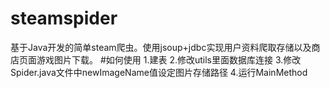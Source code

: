 # steamspider
基于Java开发的简单steam爬虫。使用jsoup+jdbc实现用户资料爬取存储以及商店页面游戏图片下载。
#如何使用 
1.建表
2.修改utils里面数据库连接 
3.修改Spider.java文件中newImageName值设定图片存储路径
4.运行MainMethod

